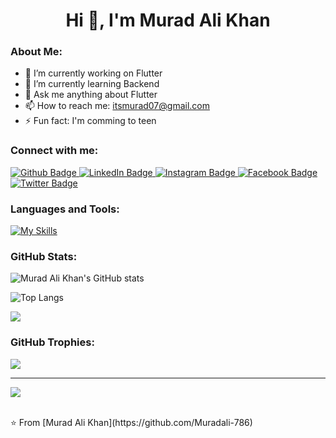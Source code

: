  <h1 align="center">Hi 👋, I'm Murad Ali Khan</h1>

 ### About Me:
- 🔭 I’m currently working on Flutter
- 🌱 I’m currently learning Backend
- 💬 Ask me anything about Flutter 
- 📫 How to reach me: itsmurad07@gmail.com
- ⚡ Fun fact: I'm comming to teen

  
### Connect with me:
<div id="badges">
  <a href="https://github.com/Muradali-786">
    <img src="https://img.shields.io/badge/Github-white?style=for-the-badge&logo=Github&logoColor=black" alt="Github Badge"/>
  </a>
 <a href="https://www.linkedin.com/in/flutterdevelopermurad/">
  <img src="https://img.shields.io/badge/LinkedIn-blue?style=for-the-badge&logo=linkedin&logoColor=white" alt="LinkedIn Badge"/>
</a>
  </a>
   <a href="https://www.instagram.com">
    <img src="https://img.shields.io/badge/Instagram-purple?style=for-the-badge&logo=instagram&logoColor=white" alt="Instagram Badge"/>
  </a>
   <a href="https://fb.com">
    <img src="https://img.shields.io/badge/Facebook-blue?style=for-the-badge&logo=facebook&logoColor=white" alt="Facebook Badge"/>
  </a>
   <a href="https://twitter.com">
    <img src="https://img.shields.io/badge/Twitter-blue?style=for-the-badge&logo=twitter&logoColor=white" alt="Twitter Badge"/>
  </a>
</div>

### Languages and Tools:
[![My Skills](https://skillicons.dev/icons?i=flutter,dart,firebase,github,git,postman,figma,xd,photoshop,python,java,javascript,mysql,sqlite&perline=6)](https://skillicons.dev)


### GitHub Stats:
![Murad Ali Khan's GitHub stats](https://github-readme-stats.vercel.app/api?username=Muradali-786&show_icons=true&theme=dark)

![Top Langs](https://github-readme-stats.vercel.app/api/top-langs/?username=Muradali-786&theme=dark)

![](https://github-readme-streak-stats.herokuapp.com/?user=Muradali-786&theme=dark&hide_border=false)<br/>

### GitHub Trophies:
![](https://github-profile-trophy.vercel.app/?username=Muradali-786&theme=radical&no-frame=false&no-bg=true&margin-w=4)

---
[![](https://visitcount.itsvg.in/api?id=Muradali-786&icon=0&color=0)](https://visitcount.itsvg.in)


<br>
⭐️ From [Murad Ali Khan](https://github.com/Muradali-786)
